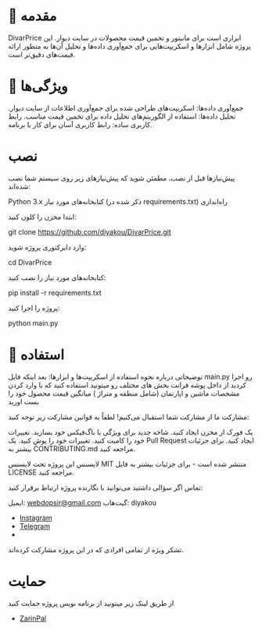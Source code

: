 

# 💬 مقدمه
DivarPrice ابزاری است برای مانیتور و تخمین قیمت محصولات در سایت دیوار. این پروژه شامل ابزارها و اسکریپت‌هایی برای جمع‌آوری داده‌ها و تحلیل آن‌ها به منظور ارائه قیمت‌های دقیق‌تر است.

# 📌 ویژگی‌ها
جمع‌آوری داده‌ها: اسکریپت‌های طراحی شده برای جمع‌آوری اطلاعات از سایت دیوار.
تحلیل داده‌ها: استفاده از الگوریتم‌های تحلیل داده برای تخمین قیمت مناسب.
رابط کاربری ساده: رابط کاربری آسان برای کار با برنامه.
# نصب
پیش‌نیازها
قبل از نصب، مطمئن شوید که پیش‌نیازهای زیر روی سیستم شما نصب شده‌اند:

Python 3.x
کتابخانه‌های مورد نیاز (ذکر شده در requirements.txt)
راه‌اندازی

ابتدا مخزن را کلون کنید:


git clone https://github.com/diyakou/DivarPrice.git


وارد دایرکتوری پروژه شوید:


cd DivarPrice


کتابخانه‌های مورد نیاز را نصب کنید:


pip install -r requirements.txt


پروژه را اجرا کنید:


python main.py

#  🚀 استفاده
توضیحاتی درباره نحوه استفاده از اسکریپت‌ها و ابزارها:
بعد اینکه فایل main.py رو اجرا کردید از داخل پوشه فرانت بخش های مختلف رو میتونید استفاده کنید که با وارد کردن مشخصات ماشین و اپارتمان (‌شامل منطقه و متراژ )‌ میانگین قیمت محصول خود را بست اورید

مشارکت
ما از مشارکت شما استقبال می‌کنیم! لطفاً به قوانین مشارکت زیر توجه کنید:

یک فورک از مخزن ایجاد کنید.
شاخه جدید برای ویژگی یا باگ‌فیکس خود بسازید.
تغییرات خود را کامیت کنید.
تغییرات خود را پوش کنید.
یک Pull Request ایجاد کنید.
برای جزئیات بیشتر به CONTRIBUTING.md مراجعه کنید.

لایسنس
این پروژه تحت لایسنس MIT منتشر شده است - برای جزئیات بیشتر به فایل LICENSE مراجعه کنید.

تماس
اگر سؤالی داشتید می‌توانید با نگارنده پروژه ارتباط برقرار کنید:

ایمیل: webdopsir@gmail.com
گیت‌هاب: diyakou
- [Instagram](https://Instagram.com/webdops)
- [Telegram](https://t.me/Kian_336)
- 
تشکر ویژه از تمامی افرادی که در این پروژه مشارکت کرده‌اند.
# حمایت

از طریق لینک زیر میتونید از برنامه نویس پروژه حمایت کنید 
- [ZarinPal](zarinp.al/codehami)
